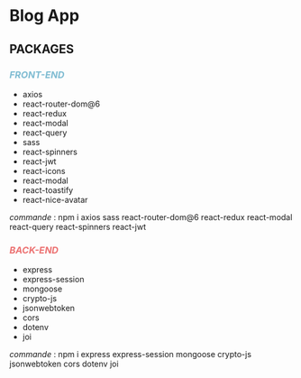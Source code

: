 # Blog App

## PACKAGES

### <span style="color: #7FBCD2">_FRONT-END_</span>

- axios
- react-router-dom@6
- react-redux
- react-modal
- react-query
- sass
- react-spinners
- react-jwt
- react-icons
- react-modal
- react-toastify
- react-nice-avatar

_commande_ : npm i axios sass react-router-dom@6 react-redux react-modal react-query react-spinners react-jwt

### <span style="color: #EC7272">_BACK-END_</span>

- express
- express-session
- mongoose
- crypto-js
- jsonwebtoken
- cors
- dotenv
- joi

_commande_ : npm i express express-session mongoose crypto-js jsonwebtoken cors dotenv joi
